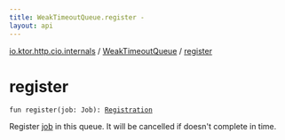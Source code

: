 ```yaml
---
title: WeakTimeoutQueue.register - 
layout: api
---
```


<div class='api-docs-breadcrumbs'><a href="../index.html">io.ktor.http.cio.internals</a> / <a href="index.html">WeakTimeoutQueue</a> / <a href="./register.html">register</a></div>

# register

<div class="signature"><code><span class="keyword">fun </span><span class="identifier">register</span><span class="symbol">(</span><span class="parameterName" id="io.ktor.http.cio.internals.WeakTimeoutQueue$register(kotlinx.coroutines.Job)/job">job</span><span class="symbol">:</span>&nbsp;<span class="identifier">Job</span><span class="symbol">)</span><span class="symbol">: </span><a href="-registration/index.html"><span class="identifier">Registration</span></a></code></div>

Register <a href="register.html#io.ktor.http.cio.internals.WeakTimeoutQueue$register(kotlinx.coroutines.Job)/job">job</a> in this queue. It will be cancelled if doesn't complete in time.

